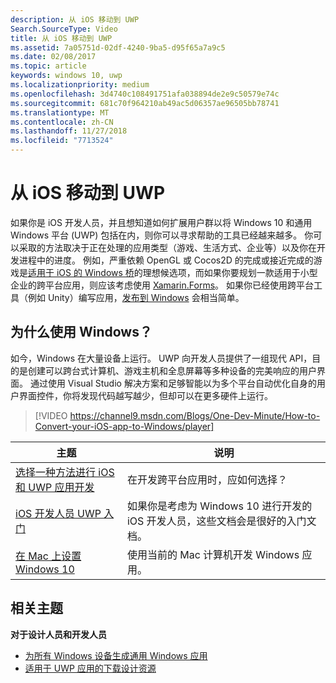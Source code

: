 ```yaml
---
description: 从 iOS 移动到 UWP
Search.SourceType: Video
title: 从 iOS 移动到 UWP
ms.assetid: 7a05751d-02df-4240-9ba5-d95f65a7a9c5
ms.date: 02/08/2017
ms.topic: article
keywords: windows 10, uwp
ms.localizationpriority: medium
ms.openlocfilehash: 3d4740c108491751afa038894de2e9c50579e74c
ms.sourcegitcommit: 681c70f964210ab49ac5d06357ae96505bb78741
ms.translationtype: MT
ms.contentlocale: zh-CN
ms.lasthandoff: 11/27/2018
ms.locfileid: "7713524"
---
```

# <a name="move-from-ios-to-uwp"></a>从 iOS 移动到 UWP

如果你是 iOS 开发人员，并且想知道如何扩展用户群以将 Windows 10 和通用 Windows 平台 (UWP) 包括在内，则你可以寻求帮助的工具已经越来越多。 你可以采取的方法取决于正在处理的应用类型（游戏、生活方式、企业等）以及你在开发进程中的进度。 例如，严重依赖 OpenGL 或 Cocos2D 的完成或接近完成的游戏是[适用于 iOS 的 Windows 桥](https://dev.windows.com/bridges/ios)的理想候选项，而如果你要规划一款适用于小型企业的跨平台应用，则应该考虑使用 [Xamarin.Forms](https://www.xamarin.com/forms)。 如果你已经使用跨平台工具（例如 Unity）编写应用，[发布到 Windows](http://blogs.unity3d.com/2015/09/09/windows-10-universal-apps-in-unity-5-2/) 会相当简单。

## <a name="why-windows"></a>为什么使用 Windows？

如今，Windows 在大量设备上运行。 UWP 向开发人员提供了一组现代 API，目的是创建可以跨台式计算机、游戏主机和全息屏幕等多种设备的完美响应的用户界面。 通过使用 Visual Studio 解决方案和足够智能以为多个平台自动优化自身的用户界面控件，你将发现代码越写越少，但却可以在更多硬件上运行。

> [!VIDEO https://channel9.msdn.com/Blogs/One-Dev-Minute/How-to-Convert-your-iOS-app-to-Windows/player]

| 主题 | 说明 |
|-------|-------------|
| [选择一种方法进行 iOS 和 UWP 应用开发](selecting-an-approach-to-ios-and-uwp-app-development.md) | 在开发跨平台应用时，应如何选择？ |
| [iOS 开发人员 UWP 入门](getting-started-with-uwp-for-ios-developers.md) | 如果你是考虑为 Windows 10 进行开发的 iOS 开发人员，这些文档会是很好的入门文档。 |
| [在 Mac 上设置 Windows 10](setting-up-your-mac-with-windows-10.md) | 使用当前的 Mac 计算机开发 Windows 应用。 |

## <a name="related-topics"></a>相关主题

**对于设计人员和开发人员**
* [为所有 Windows 设备生成通用 Windows 应用](http://go.microsoft.com/fwlink/p/?LinkID=397871)
* [适用于 UWP 应用的下载设计资源](https://msdn.microsoft.com/library/windows/apps/xaml/bg125377.aspx)
